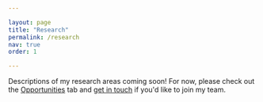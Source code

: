```yaml
---

layout: page
title: "Research"
permalink: /research
nav: true
order: 1

---
```



Descriptions of my research areas coming soon! For now, please check out the [Opportunities](https://ejhudgins.com/opportunities) tab and [get in touch](mailto:emma.hudgins@unimelb.edu.au) if you'd like to join my team.